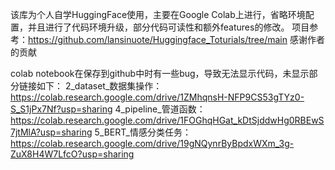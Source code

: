 该库为个人自学HuggingFace使用，主要在Google Colab上进行，省略环境配置，并且进行了代码环境升级，部分代码可读性和额外features的修改。
项目参考：https://github.com/lansinuote/Huggingface_Toturials/tree/main 感谢作者的贡献

colab notebook在保存到github中时有一些bug，导致无法显示代码，未显示部分链接如下：
2_dataset_数据集操作：https://colab.research.google.com/drive/1ZMhqnsH-NFP9CS53gTYz0-S_S1jPx7Nf?usp=sharing
4_pipeline_管道函数：https://colab.research.google.com/drive/1FOGhqHGat_kDtSjddwHg0RBEwS7jtMlA?usp=sharing
5_BERT_情感分类任务：https://colab.research.google.com/drive/19gNQynrByBpdxWXm_3g-ZuX8H4W7LfcO?usp=sharing
